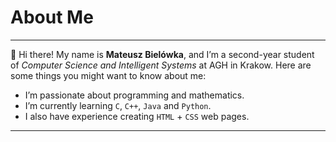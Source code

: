 # About Me
---
👋 Hi there! My name is **Mateusz Bielówka**, and I’m a second-year student of *Computer Science and Intelligent Systems* at AGH in Krakow. Here are some things you might want to know about me:

- I’m passionate about programming and mathematics.
- I’m currently learning  `C`, `C++`, `Java` and `Python`.
- I also have experience creating `HTML` + `CSS` web pages.
 ---


